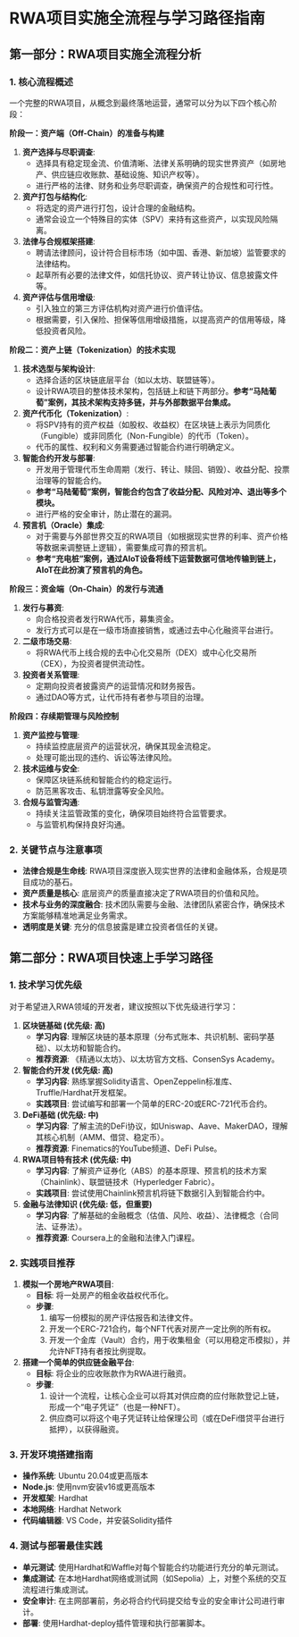 # RWA项目实施全流程与学习路径指南

## 第一部分：RWA项目实施全流程分析

### 1. 核心流程概述

一个完整的RWA项目，从概念到最终落地运营，通常可以分为以下四个核心阶段：

**阶段一：资产端（Off-Chain）的准备与构建**

1.  **资产选择与尽职调查**: 
    -   选择具有稳定现金流、价值清晰、法律关系明确的现实世界资产（如房地产、供应链应收账款、基础设施、知识产权等）。
    -   进行严格的法律、财务和业务尽职调查，确保资产的合规性和可行性。
2.  **资产打包与结构化**:
    -   将选定的资产进行打包，设计合理的金融结构。
    -   通常会设立一个特殊目的实体（SPV）来持有这些资产，以实现风险隔离。
3.  **法律与合规框架搭建**:
    -   聘请法律顾问，设计符合目标市场（如中国、香港、新加坡）监管要求的法律结构。
    -   起草所有必要的法律文件，如信托协议、资产转让协议、信息披露文件等。
4.  **资产评估与信用增级**:
    -   引入独立的第三方评估机构对资产进行价值评估。
    -   根据需要，引入保险、担保等信用增级措施，以提高资产的信用等级，降低投资者风险。

**阶段二：资产上链（Tokenization）的技术实现**

1.  **技术选型与架构设计**:
    -   选择合适的区块链底层平台（如以太坊、联盟链等）。
    -   设计RWA项目的整体技术架构，包括链上和链下两部分。**参考“马陆葡萄”案例，其技术架构支持多链，并与外部数据平台集成。**
2.  **资产代币化（Tokenization）**:
    -   将SPV持有的资产权益（如股权、收益权）在区块链上表示为同质化（Fungible）或非同质化（Non-Fungible）的代币（Token）。
    -   代币的属性、权利和义务需要通过智能合约进行明确定义。
3.  **智能合约开发与部署**:
    -   开发用于管理代币生命周期（发行、转让、赎回、销毁）、收益分配、投票治理等的智能合约。
    -   **参考“马陆葡萄”案例，智能合约包含了收益分配、风险对冲、退出等多个模块。**
    -   进行严格的安全审计，防止潜在的漏洞。
4.  **预言机（Oracle）集成**:
    -   对于需要与外部世界交互的RWA项目（如根据现实世界的利率、资产价格等数据来调整链上逻辑），需要集成可靠的预言机。
    -   **参考“充电桩”案例，通过AIoT设备将线下运营数据可信地传输到链上，AIoT在此扮演了预言机的角色。**

**阶段三：资金端（On-Chain）的发行与流通**

1.  **发行与募资**:
    -   向合格投资者发行RWA代币，募集资金。
    -   发行方式可以是在一级市场直接销售，或通过去中心化融资平台进行。
2.  **二级市场交易**:
    -   将RWA代币上线合规的去中心化交易所（DEX）或中心化交易所（CEX），为投资者提供流动性。
3.  **投资者关系管理**:
    -   定期向投资者披露资产的运营情况和财务报告。
    -   通过DAO等方式，让代币持有者参与项目的治理。

**阶段四：存续期管理与风险控制**

1.  **资产监控与管理**:
    -   持续监控底层资产的运营状况，确保其现金流稳定。
    -   处理可能出现的违约、诉讼等法律风险。
2.  **技术运维与安全**:
    -   保障区块链系统和智能合约的稳定运行。
    -   防范黑客攻击、私钥泄露等安全风险。
3.  **合规与监管沟通**:
    -   持续关注监管政策的变化，确保项目始终符合监管要求。
    -   与监管机构保持良好沟通。

### 2. 关键节点与注意事项

-   **法律合规是生命线**: RWA项目深度嵌入现实世界的法律和金融体系，合规是项目成功的基石。
-   **资产质量是核心**: 底层资产的质量直接决定了RWA项目的价值和风险。
-   **技术与业务的深度融合**: 技术团队需要与金融、法律团队紧密合作，确保技术方案能够精准地满足业务需求。
-   **透明度是关键**: 充分的信息披露是建立投资者信任的关键。

## 第二部分：RWA项目快速上手学习路径

### 1. 技术学习优先级

对于希望进入RWA领域的开发者，建议按照以下优先级进行学习：

1.  **区块链基础 (优先级: 高)**
    -   **学习内容**: 理解区块链的基本原理（分布式账本、共识机制、密码学基础）、以太坊和智能合约。
    -   **推荐资源**: 《精通以太坊》、以太坊官方文档、ConsenSys Academy。
2.  **智能合约开发 (优先级: 高)**
    -   **学习内容**: 熟练掌握Solidity语言、OpenZeppelin标准库、Truffle/Hardhat开发框架。
    -   **实践项目**: 尝试编写和部署一个简单的ERC-20或ERC-721代币合约。
3.  **DeFi基础 (优先级: 中)**
    -   **学习内容**: 了解主流的DeFi协议，如Uniswap、Aave、MakerDAO，理解其核心机制（AMM、借贷、稳定币）。
    -   **推荐资源**: Finematics的YouTube频道、DeFi Pulse。
4.  **RWA项目特有技术 (优先级: 中)**
    -   **学习内容**: 了解资产证券化（ABS）的基本原理、预言机的技术方案（Chainlink）、联盟链技术（Hyperledger Fabric）。
    -   **实践项目**: 尝试使用Chainlink预言机将链下数据引入到智能合约中。
5.  **金融与法律知识 (优先级: 低，但重要)**
    -   **学习内容**: 了解基础的金融概念（估值、风险、收益）、法律概念（合同法、证券法）。
    -   **推荐资源**: Coursera上的金融和法律入门课程。

### 2. 实践项目推荐

1.  **模拟一个房地产RWA项目**:
    -   **目标**: 将一处房产的租金收益权代币化。
    -   **步骤**:
        1.  编写一份模拟的房产评估报告和法律文件。
        2.  开发一个ERC-721合约，每个NFT代表对房产一定比例的所有权。
        3.  开发一个金库（Vault）合约，用于收集租金（可以用稳定币模拟），并允许NFT持有者按比例提取。
2.  **搭建一个简单的供应链金融平台**:
    -   **目标**: 将企业的应收账款作为RWA进行融资。
    -   **步骤**:
        1.  设计一个流程，让核心企业可以将其对供应商的应付账款登记上链，形成一个“电子凭证”（也是一种NFT）。
        2.  供应商可以将这个电子凭证转让给保理公司（或在DeFi借贷平台进行抵押），以获得融资。

### 3. 开发环境搭建指南

-   **操作系统**: Ubuntu 20.04或更高版本
-   **Node.js**: 使用nvm安装v16或更高版本
-   **开发框架**: Hardhat
-   **本地网络**: Hardhat Network
-   **代码编辑器**: VS Code，并安装Solidity插件

### 4. 测试与部署最佳实践

-   **单元测试**: 使用Hardhat和Waffle对每个智能合约功能进行充分的单元测试。
-   **集成测试**: 在本地Hardhat网络或测试网（如Sepolia）上，对整个系统的交互流程进行集成测试。
-   **安全审计**: 在主网部署前，务必将合约代码提交给专业的安全审计公司进行审计。
-   **部署**: 使用Hardhat-deploy插件管理和执行部署脚本。

